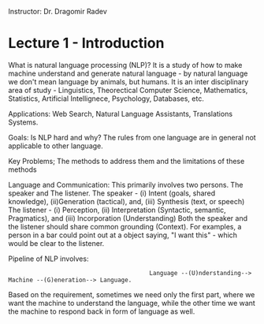 Instructor: Dr. Dragomir Radev
# Lecture 1 - Introduction
What is natural language processing (NLP)? It is a study of how to make machine understand and generate natural language - by natural language we don't mean language by animals, but humans.
It is an inter disciplinary area of study - Linguistics, Theorectical Computer Science, Mathematics, Statistics, Artificial Intellignece, Psychology, Databases, etc.

Applications: Web Search, Natural Language Assistants, Translations Systems.

Goals:
Is NLP hard and why? The rules from one language are in general not applicable to other language.

Key Problems; The methods to address them and the limitations of these methods

Language and Communication: This primarily involves two persons. The speaker and The listener.
The speaker - (i) Intent (goals, shared knowledge), (ii)Generation (tactical), and, (iii) Synthesis (text, or speech)
The listener - (i) Perception, (ii) Interpretation (Syntactic, semantic, Pragmatics), and (iii) Incorporation (Understanding)
Both the speaker and the listener should share common grounding (Context). For examples, a person in a bar could point out at a object saying, "I want this" - which would be clear to the listener.

Pipeline of NLP involves: 
```
                                        Language --(U)nderstanding--> Machine --(G)eneration--> Language.
```
Based on the requirement, sometimes we need only the first part, where we want the machine to understand the language, while the other time we want the machine to respond back in form of language as well.

